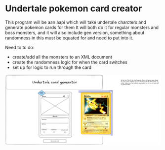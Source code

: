 # Undertale pokemon card creator

This program will be aan aapi which will take undertale charcters and generate pokemon cards for them It will both do it for regular monsters and boss monsters, and it will also include gen version,
something about randomness in this must be equated for and need to put into it.

Need to to do:

- create/add all the monsters to an XML document
- create the randomness logic for when the card switches
- set up for logic to run through the card

![excalidraw image of how the cards are imagined](images/image.png)
